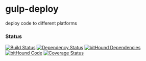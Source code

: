 # gulp-deploy
deploy code to different platforms

### Status
[![Build Status](https://travis-ci.org/shipzone/gulp-deploy.svg?branch=master)](https://travis-ci.org/shipzone/gulp-deploy)
[![Dependency Status](https://david-dm.org/hosttoday/gulp-deploy.svg)](https://david-dm.org/hosttoday/gulp-deploy)
[![bitHound Dependencies](https://www.bithound.io/github/shipzone/gulp-deploy/badges/dependencies.svg)](https://www.bithound.io/github/shipzone/gulp-deploy/master/dependencies/npm)
[![bitHound Code](https://www.bithound.io/github/shipzone/gulp-deploy/badges/code.svg)](https://www.bithound.io/github/shipzone/gulp-deploy)
[![Coverage Status](https://coveralls.io/repos/github/shipzone/gulp-deploy/badge.svg?branch=master)](https://coveralls.io/github/shipzone/gulp-deploy?branch=master)

